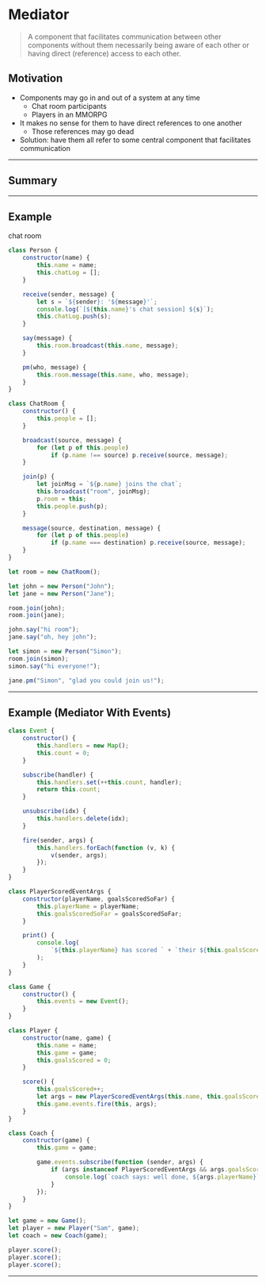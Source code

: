 # Mediator

> A component that facilitates communication between other components without them necessarily being aware of each other or having direct (reference) access to each other.

## Motivation

- Components may go in and out of a system at any time
  - Chat room participants
  - Players in an MMORPG
- It makes no sense for them to have direct references to one another
  - Those references may go dead
- Solution: have them all refer to some central component that facilitates communication

---

## Summary

---

## Example

chat room

```js
class Person {
	constructor(name) {
		this.name = name;
		this.chatLog = [];
	}

	receive(sender, message) {
		let s = `${sender}: '${message}'`;
		console.log(`[${this.name}'s chat session] ${s}`);
		this.chatLog.push(s);
	}

	say(message) {
		this.room.broadcast(this.name, message);
	}

	pm(who, message) {
		this.room.message(this.name, who, message);
	}
}

class ChatRoom {
	constructor() {
		this.people = [];
	}

	broadcast(source, message) {
		for (let p of this.people)
			if (p.name !== source) p.receive(source, message);
	}

	join(p) {
		let joinMsg = `${p.name} joins the chat`;
		this.broadcast("room", joinMsg);
		p.room = this;
		this.people.push(p);
	}

	message(source, destination, message) {
		for (let p of this.people)
			if (p.name === destination) p.receive(source, message);
	}
}

let room = new ChatRoom();

let john = new Person("John");
let jane = new Person("Jane");

room.join(john);
room.join(jane);

john.say("hi room");
jane.say("oh, hey john");

let simon = new Person("Simon");
room.join(simon);
simon.say("hi everyone!");

jane.pm("Simon", "glad you could join us!");
```

---

## Example (Mediator With Events)

```js
class Event {
	constructor() {
		this.handlers = new Map();
		this.count = 0;
	}

	subscribe(handler) {
		this.handlers.set(++this.count, handler);
		return this.count;
	}

	unsubscribe(idx) {
		this.handlers.delete(idx);
	}

	fire(sender, args) {
		this.handlers.forEach(function (v, k) {
			v(sender, args);
		});
	}
}

class PlayerScoredEventArgs {
	constructor(playerName, goalsScoredSoFar) {
		this.playerName = playerName;
		this.goalsScoredSoFar = goalsScoredSoFar;
	}

	print() {
		console.log(
			`${this.playerName} has scored ` + `their ${this.goalsScoredSoFar} goal`
		);
	}
}

class Game {
	constructor() {
		this.events = new Event();
	}
}

class Player {
	constructor(name, game) {
		this.name = name;
		this.game = game;
		this.goalsScored = 0;
	}

	score() {
		this.goalsScored++;
		let args = new PlayerScoredEventArgs(this.name, this.goalsScored);
		this.game.events.fire(this, args);
	}
}

class Coach {
	constructor(game) {
		this.game = game;

		game.events.subscribe(function (sender, args) {
			if (args instanceof PlayerScoredEventArgs && args.goalsScoredSoFar < 3) {
				console.log(`coach says: well done, ${args.playerName}`);
			}
		});
	}
}

let game = new Game();
let player = new Player("Sam", game);
let coach = new Coach(game);

player.score();
player.score();
player.score();
```

---

